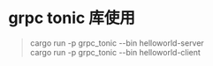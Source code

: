 # grpc tonic 库使用

> cargo run -p grpc_tonic  --bin helloworld-server  
> cargo run -p grpc_tonic  --bin helloworld-client
